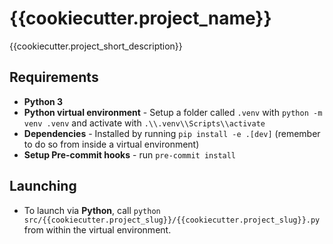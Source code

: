 # {{cookiecutter.project_name}}

{{cookiecutter.project_short_description}}

## Requirements

- **Python 3**
- **Python virtual environment** - Setup a folder called `.venv` with `python -m venv .venv` and activate with `.\\.venv\\Scripts\\activate`
- **Dependencies** - Installed by running `pip install -e .[dev]` (remember to do so from inside a virtual environment)
- **Setup Pre-commit hooks** - run `pre-commit install`

## Launching

- To launch via **Python**, call `python src/{{cookiecutter.project_slug}}/{{cookiecutter.project_slug}}.py` from within the virtual environment.

